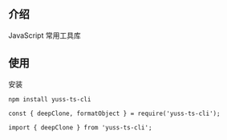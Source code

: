 ## 介绍
JavaScript 常用工具库
## 使用
安装

```
npm install yuss-ts-cli

const { deepClone, formatObject } = require('yuss-ts-cli');

import { deepClone } from 'yuss-ts-cli';
```
